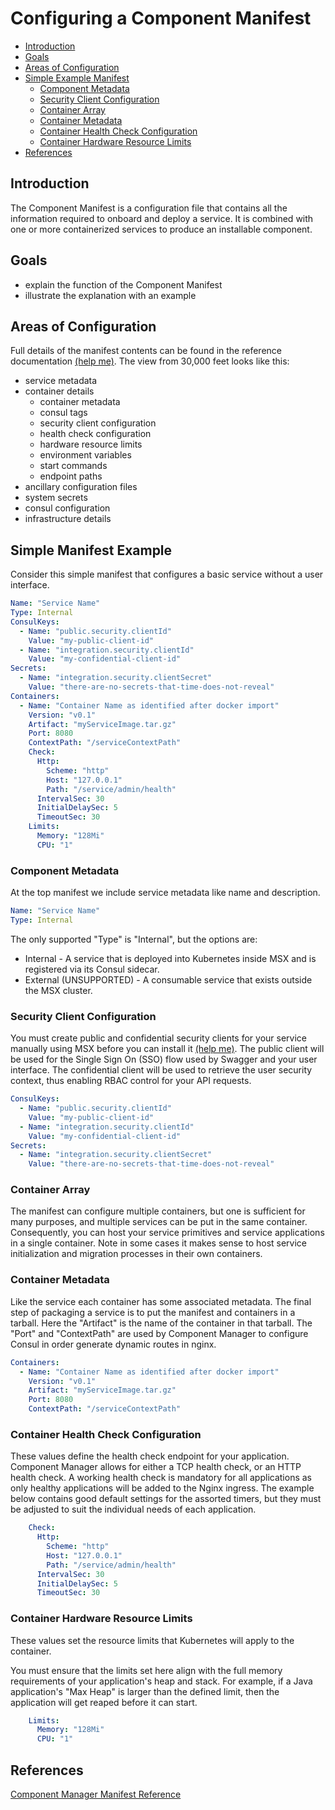 # Configuring a Component Manifest
* [Introduction](#introduction)
* [Goals](#goals)
* [Areas of Configuration](#areas-of-configuration)
* [Simple Example Manifest](#simple-manifest-example)
    * [Component Metadata](#component-metadata)
    * [Security Client Configuration](#security-client-configuration)
    * [Container Array](#container-array)
    * [Container Metadata](#container-metadata)
    * [Container Health Check Configuration](#container-health-check-configuration)
    * [Container Hardware Resource Limits](#container-hardware-resource-limits)
* [References](#references)


## Introduction
The Component Manifest is a configuration file that contains all the information required to onboard and deploy a service. It is combined with one or more containerized services to produce an installable component.  


## Goals
* explain the function of the Component Manifest
* illustrate the explanation with an example


## Areas of Configuration
Full details of the manifest contents can be found in the reference documentation [(help me)](../reference/component-manager-manifest-reference.md). The view from 30,000 feet looks like this:
* service metadata 
* container details
    * container metadata
    * consul tags
    * security client configuration
    * health check configuration
    * hardware resource limits
    * environment variables 
    * start commands
    * endpoint paths
* ancillary configuration files
* system secrets
* consul configuration
* infrastructure details
     

## Simple Manifest Example
Consider this simple manifest that configures a basic service without a user interface. 
```yaml
Name: "Service Name"
Type: Internal
ConsulKeys:
  - Name: "public.security.clientId"
    Value: "my-public-client-id"
  - Name: "integration.security.clientId"
    Value: "my-confidential-client-id"
Secrets:
  - Name: "integration.security.clientSecret"
    Value: "there-are-no-secrets-that-time-does-not-reveal"
Containers:
  - Name: "Container Name as identified after docker import"
    Version: "v0.1"
    Artifact: "myServiceImage.tar.gz"
    Port: 8080
    ContextPath: "/serviceContextPath"
    Check:
      Http:
        Scheme: "http"
        Host: "127.0.0.1"
        Path: "/service/admin/health"
      IntervalSec: 30
      InitialDelaySec: 5
      TimeoutSec: 30
    Limits:
      Memory: "128Mi"
      CPU: "1"
```


### Component Metadata
At the top manifest we include service metadata like name and description.
```yaml
Name: "Service Name"
Type: Internal
```
The only supported "Type" is "Internal", but the options are:
* Internal - A service that is deployed into Kubernetes inside MSX and is registered via its Consul sidecar.
* External (UNSUPPORTED) - A consumable service that exists outside the MSX cluster.


### Security Client Configuration
You must create public and confidential security clients for your service manually using MSX before you can install it [(help me)](../01-msx-developer-program-basics/80-configuring-security-clients.md). The public client will be used for the Single Sign On (SSO) flow used by Swagger and your user interface. The confidential client will be used to retrieve the user security context, thus enabling RBAC control for your API requests.
```yaml
ConsulKeys:
  - Name: "public.security.clientId"
    Value: "my-public-client-id"
  - Name: "integration.security.clientId"
    Value: "my-confidential-client-id"
Secrets:
  - Name: "integration.security.clientSecret"
    Value: "there-are-no-secrets-that-time-does-not-reveal"
```


### Container Array
The manifest can configure multiple containers, but one is sufficient for many purposes, and multiple services can be put in the same container. Consequently, you can host your service primitives and service applications in a single container. Note in some cases it makes sense to host service initialization and migration processes in their own containers. 


### Container Metadata
Like the service each container has some associated metadata. The final step of packaging a service is to put the manifest and containers in a tarball. Here the "Artifact" is the name of the container in that tarball. The "Port" and "ContextPath" are used by Component Manager to configure Consul in order generate dynamic routes in nginx.
```yaml
Containers:
  - Name: "Container Name as identified after docker import"
    Version: "v0.1"
    Artifact: "myServiceImage.tar.gz"
    Port: 8080
    ContextPath: "/serviceContextPath"
```


### Container Health Check Configuration
These values define the health check endpoint for your application. Component Manager allows for either a TCP health check, or an HTTP health check. A working health check is mandatory for all applications as only healthy applications will be added to the Nginx ingress.
The example below contains good default settings for the assorted timers, but they must be adjusted to suit the individual
needs of each application.
```yaml
    Check:
      Http:
        Scheme: "http"
        Host: "127.0.0.1"
        Path: "/service/admin/health"
      IntervalSec: 30
      InitialDelaySec: 5
      TimeoutSec: 30
```


### Container Hardware Resource Limits
These values set the resource limits that Kubernetes will apply to the container. 

You must ensure that the limits set here align with the full memory requirements of your application's heap and stack.
For example, if a Java application's "Max Heap" is larger than the defined limit, then the application will get reaped before it can start.
 
```yaml
    Limits:
      Memory: "128Mi"
      CPU: "1"
```


## References
[Component Manager Manifest Reference](../reference/component-manager-manifest-reference.md)
